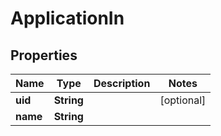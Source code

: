 

# ApplicationIn

## Properties

Name | Type | Description | Notes
------------ | ------------- | ------------- | -------------
**uid** | **String** |  |  [optional]
**name** | **String** |  | 



